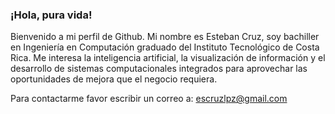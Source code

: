 ### ¡Hola, pura vida!

Bienvenido a mi perfil de Github.
Mi nombre es Esteban Cruz, soy bachiller en Ingeniería en Computación graduado del Instituto Tecnológico de Costa Rica.
Me interesa la inteligencia artificial, la visualización de información y el desarrollo de sistemas computacionales integrados para aprovechar las oportunidades de mejora que el negocio requiera.

Para contactarme favor escribir un correo a: escruzlpz@gmail.com

<!---
zEsteban22/zEsteban22 is a ✨ special ✨ repository because its `README.md` (this file) appears on your GitHub profile.
You can click the Preview link to take a look at your changes.
--->
